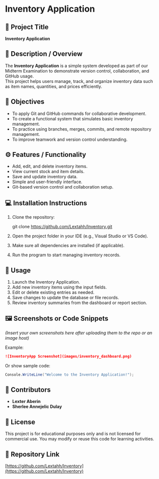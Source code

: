 
# Inventory Application

## 📘 Project Title
**Inventory Application**

## 📝 Description / Overview
The **Inventory Application** is a simple system developed as part of our Midterm Examination to demonstrate version control, collaboration, and GitHub usage.  
This project helps users manage, track, and organize inventory data such as item names, quantities, and prices efficiently.

## 🎯 Objectives
- To apply Git and GitHub commands for collaborative development.  
- To create a functional system that simulates basic inventory management.  
- To practice using branches, merges, commits, and remote repository management.  
- To improve teamwork and version control understanding.

## ⚙️ Features / Functionality
- Add, edit, and delete inventory items.  
- View current stock and item details.  
- Save and update inventory data.  
- Simple and user-friendly interface.  
- Git-based version control and collaboration setup.

## 💻 Installation Instructions
1. Clone the repository:
  
   git clone https://github.com/Lextahh/Inventory.git

2. Open the project folder in your IDE (e.g., Visual Studio or VS Code).
3. Make sure all dependencies are installed (if applicable).
4. Run the program to start managing inventory records.


## 🚀 Usage


1. Launch the Inventory Application.
2. Add new inventory items using the input fields.
3. Edit or delete existing entries as needed.
4. Save changes to update the database or file records.
5. Review inventory summaries from the dashboard or report section.

## 🖼️ Screenshots or Code Snippets

*(Insert your own screenshots here after uploading them to the repo or an image host)*

Example:

```markdown
![InventoryApp Screenshot](images/inventory_dashboard.png)
```

Or show sample code:

```csharp
Console.WriteLine("Welcome to the Inventory Application!");
```

## 👥 Contributors

* **Lexter  Aberin**
* **Sherlee Annejelic Dulay**

## 📄 License

This project is for educational purposes only and is not licensed for commercial use.
You may modify or reuse this code for learning activities.



## 📌 Repository Link

[https://github.com/Lextahh/Inventory](https://github.com/Lextahh/Inventory)


